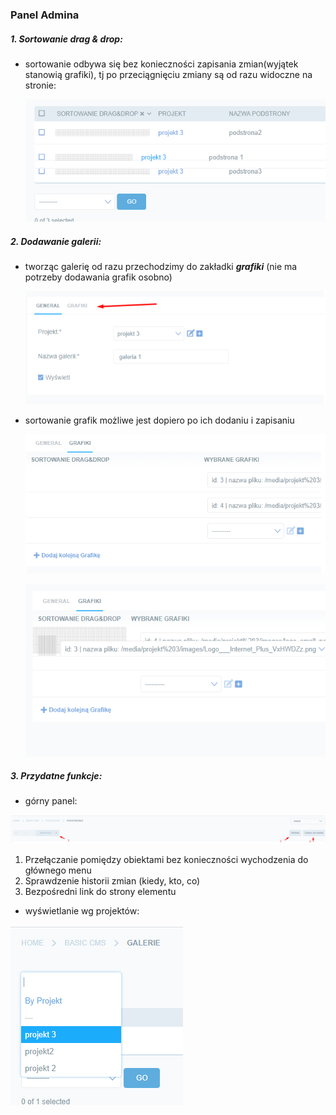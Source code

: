 ### Panel Admina

##### 1. Sortowanie drag & drop:
- sortowanie odbywa się bez konieczności zapisania zmian(wyjątek stanowią grafiki), tj po przeciągnięciu zmiany są od razu widoczne na stronie:
  
  ![Sortowanie podstron](images/subpage_sort.png)


##### 2. Dodawanie galerii:
- tworząc galerię od razu przechodzimy do zakładki ***grafiki*** (nie ma potrzeby dodawania grafik osobno)

  ![Dodanie grafik](images/gallery.png)

- sortowanie grafik możliwe jest dopiero po ich dodaniu i zapisaniu

  ![Sortowanie grafik](images/images_sort.png)

  ![Sortowanie grafik2](images/images_sort2.png)

##### 3. Przydatne funkcje:

- górny panel:

 ![Przydatne elementy](images/usefull_tools.png)

 1. Przełączanie pomiędzy obiektami bez konieczności wychodzenia do głównego menu
 2. Sprawdzenie historii zmian (kiedy, kto, co)
 3. Bezpośredni link do strony elementu

- wyświetlanie wg projektów:

 ![Wyświetlanie wg projektu](images/project_sort.png)


